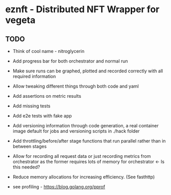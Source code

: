 # eznft - Distributed NFT Wrapper for vegeta

## TODO
- Think of cool name - nitroglycerin
- Add progress bar for both orchestrator and normal run
- Make sure runs can be graphed, plotted and recorded correctly
with all required information
- Allow tweaking different things through both code and yaml
- Add assertions on metric results

- Add missing tests
- Add e2e tests with fake app

- Add versioning information through code generation, a
real container image default for jobs and 
versioning scripts in ./hack folder

- Add throttling/before/after stage functions that
 run parallel rather than in between stages 
 
- Allow for recording all request data or just recording metrics from orchestrator
 as the former requires lots of memory for orchestrator <- Is this needed?
 
- Reduce memory allocations for increasing efficiency. (See fasthttp) 
- see profiling - https://blog.golang.org/pprof
